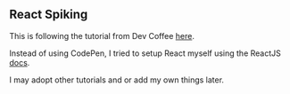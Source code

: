 ## React Spiking

This is following the tutorial from Dev Coffee [here](https://youtu.be/ZnRFerIP8aA).

Instead of using CodePen, I tried to setup React myself using the ReactJS [docs](https://reactjs.org/docs/add-react-to-a-new-app.html).

I may adopt other tutorials and or add my own things later.
